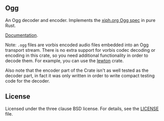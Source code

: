## Ogg

An Ogg decoder and encoder. Implements the [xiph.org Ogg spec](https://www.xiph.org/vorbis/doc/framing.html) in pure Rust.

[Documentation](https://docs.rs/ogg/0.4.1).

Note: `.ogg` files are vorbis encoded audio files embedded into an Ogg transport stream.
There is no extra support for vorbis codec decoding or encoding in this crate,
so you need additional functionality in order to decode them. For example, you can use the
[lewton](https://github.com/RustAudio/lewton) crate.

Also note that the encoder part of the Crate isn't as well tested as the decoder part,
in fact it was only written in order to write compact testing code for the decoder.

## License

Licensed under the three clause BSD license. For details, see the [LICENSE](LICENSE) file.
